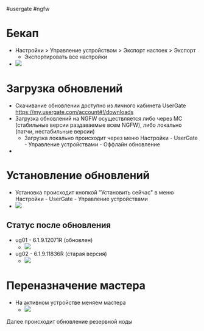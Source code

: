 #usergate #ngfw
# Бекап
- Настройки > Управление устройством > Экспорт настоек > Экспорт
	- Экспортировать все настройки
- ![](Pasted%20image%2020230904165303.png)
# Загрузка обновлений
- Скачивание обновлении доступно из личного кабинета UserGate https://my.usergate.com/account#!/downloads
- Загрузка обновлений на NGFW осуществляется либо через МС (стабильные версии раздаваемые всем NGFW), либо локально (патчи, нестабильные версии)
	- Загрузка локально происходит через меню Настройки - UserGate - Управление устройствами - Оффлайн обновление
- 

# Установление обновлений
- Установка происходит кнопкой "Установить сейчас" в меню Настройки - UserGate - Управление устройствами
- ![](Pasted%20image%2020230904165223.png)

## Статус после обновления
- ug01 - 6.1.9.12071R (обновлен)
	- ![](Pasted%20image%2020230904164034.png)
- ug02 - 6.1.9.11836R (старая версия)
	- ![](Pasted%20image%2020230904164047.png)

# Переназначение мастера
- На активном устройстве меняем мастера
	- ![](Pasted%20image%2020230904163926.png)

Далее происходит обновление резервной ноды